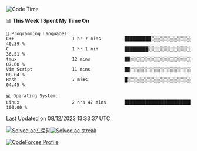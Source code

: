 
<!--START_SECTION:waka-->
![Code Time](http://img.shields.io/badge/Code%20Time-3%2C076%20hrs%2051%20mins-blue)

📊 **This Week I Spent My Time On** 

```text
💬 Programming Languages: 
C++                      1 hr 7 mins         ██████████░░░░░░░░░░░░░░░   40.39 % 
C                        1 hr 1 min          █████████░░░░░░░░░░░░░░░░   36.51 % 
tmux                     12 mins             ██░░░░░░░░░░░░░░░░░░░░░░░   07.60 % 
Vim Script               11 mins             ██░░░░░░░░░░░░░░░░░░░░░░░   06.64 % 
Bash                     7 mins              █░░░░░░░░░░░░░░░░░░░░░░░░   04.45 % 

💻 Operating System: 
Linux                    2 hrs 47 mins       █████████████████████████   100.00 % 
```


 Last Updated on 08/12/2023 13:33:37 UTC
<!--END_SECTION:waka-->


[![Solved.ac프로필](http://mazassumnida.wtf/api/generate_badge?boj=hckim96)](https://solved.ac/hckim96)[![Solved.ac streak](http://mazandi.herokuapp.com/api?handle=hckim96&theme=dark)](https://solved.ac/hckim96)


[![CodeForces Profile](https://cf.leed.at?id=hckim96)](https://codeforces.com/profile/hckim96)

